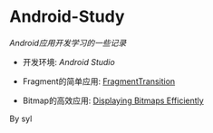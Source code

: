 Android-Study
=============

*Android应用开发学习的一些记录*

* 开发环境: *Android Studio*

* Fragment的简单应用: [FragmentTransition](http://developer.android.com/samples/FragmentTransition/index.html)

* Bitmap的高效应用: [Displaying Bitmaps Efficiently](http://developer.android.com/training/displaying-bitmaps/index.html)

By syl

